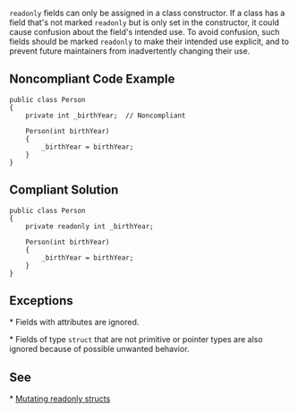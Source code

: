 
`readonly` fields can only be assigned in a class constructor. If a class has a field that's not marked `readonly` but is only set in the constructor, it could cause confusion about the field's intended use. To avoid confusion, such fields should be marked `readonly` to make their intended use explicit, and to prevent future maintainers from inadvertently changing their use.

## Noncompliant Code Example


    public class Person
    {
        private int _birthYear;  // Noncompliant
    
        Person(int birthYear)
        {
            _birthYear = birthYear;
        }
    }


## Compliant Solution


    public class Person
    {
        private readonly int _birthYear;
    
        Person(int birthYear)
        {
            _birthYear = birthYear;
        }
    }


## Exceptions

\* Fields with attributes are ignored.

\* Fields of type `struct` that are not primitive or pointer types are also ignored because of possible unwanted behavior.

## See

\* [Mutating readonly structs](https://ericlippert.com/2008/05/14/mutating-readonly-structs/)

